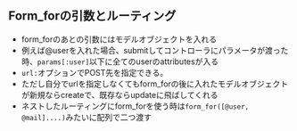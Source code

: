 ## Form_forの引数とルーティング
- form_forのあとの引数にはモデルオブジェクトを入れる
- 例えば@userを入れた場合、submitしてコントローラにパラメータが渡った時、`params[:user]`以下に全てのuserのattributesが入る
- `url:`オプションでPOST先を指定できる。
- ただし自分でurlを指定しなくてもform_forの後に入れたモデルオブジェクトが新規ならcreateで、既存ならupdateに飛ばしてくれる
- ネストしたルーティングにform_forを使う時は`form_for([@user, @mail]....)`みたいに配列で二つ渡す
